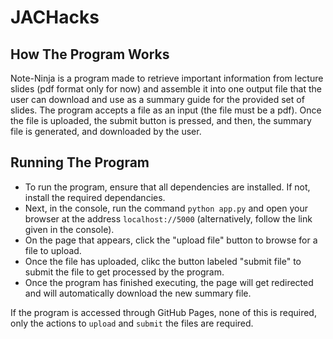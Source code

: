 # JACHacks

## How The Program Works

Note-Ninja is a program made to retrieve important information from lecture slides (pdf format only for now) and assemble it into one output file that the user can download and use as a summary guide for the provided set of slides. The program accepts a file as an input (the file must be a pdf). Once the file is uploaded, the submit button is pressed, and then, the summary file is generated, and downloaded by the user.

## Running The Program

- To run the program, ensure that all dependencies are installed. If not, install the required dependancies.
- Next, in the console, run the command `python app.py` and open your browser at the address `localhost://5000` (alternatively, follow the link given in the console).
- On the page that appears, click the "upload file" button to browse for a file to upload.
- Once the file has uploaded, clikc the button labeled "submit file" to submit the file to get processed by the program.
- Once the program has finished executing, the page will get redirected and will automatically download the new summary file.

If the program is accessed through GitHub Pages, none of this is required, only the actions to `upload` and `submit` the files are required.
